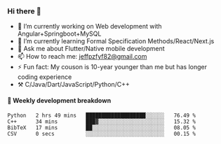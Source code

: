### Hi there 👋

- 🔭 I’m currently working on Web development with Angular+Springboot+MySQL
- 🌱 I’m currently learning Formal Specification Methods/React/Next.js
- 💬 Ask me about Flutter/Native mobile development
- 📫 How to reach me: jeffpzfyf82@gmail.com
- ⚡ Fun fact: My couson is 10-year younger than me but has longer coding experience
- ⚒️ C/Java/Dart/JavaScript/Python/C++


#### 📝 Weekly development breakdown

<!--START_SECTION:waka-->

```text
Python   2 hrs 49 mins   ███████████████████░░░░░░   76.49 %
C++      34 mins         ███▓░░░░░░░░░░░░░░░░░░░░░   15.32 %
BibTeX   17 mins         ██░░░░░░░░░░░░░░░░░░░░░░░   08.05 %
CSV      0 secs          ░░░░░░░░░░░░░░░░░░░░░░░░░   00.15 %
```

<!--END_SECTION:waka-->
